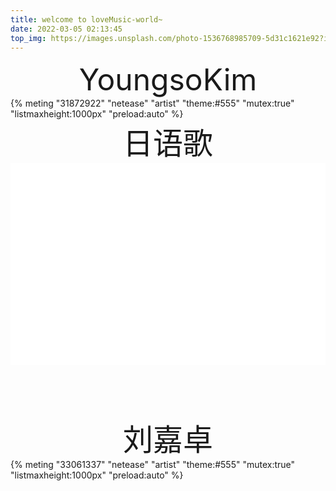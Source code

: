```yaml
---
title: welcome to loveMusic-world~
date: 2022-03-05 02:13:45
top_img: https://images.unsplash.com/photo-1536768985709-5d31c1621e92?ixlib=rb-1.2.1&ixid=MnwxMjA3fDB8MHxwaG90by1wYWdlfHx8fGVufDB8fHx8&auto=format&fit=crop&w=2370&q=80
---
```

<link rel="stylesheet" href="https://cdn.jsdelivr.net/npm/aplayer@1.10/dist/APlayer.min.css"> 
<script src="https://cdn.jsdelivr.net/npm/aplayer@1.10/dist/APlayer.min.js"></script> 
<script src="https://cdn.jsdelivr.net/npm/meting@1.2/dist/Meting.min.js"></script>
<div align='center' ><font size='40'>YoungsoKim</font></div>
{% meting "31872922" "netease" "artist" "theme:#555" "mutex:true" "listmaxheight:1000px" "preload:auto" %}
<div align='center' ><font size='40'>日语歌</font></div>
<div style="position: relative; width: 100%; height: 0; padding-bottom: 80%;">
  <iframe src="//music.163.com/outchain/player?type=2&id=543793" scrolling="no" border="0" frameborder="no" framespacing="0" allowfullscreen="true" style="position: absolute; width: 100%; height: 20%; Left: 0; top: 0;" ></iframe>
  <iframe src="//music.163.com/outchain/player?type=2&id=18861460" scrolling="no" border="0" frameborder="no" framespacing="0" allowfullscreen="true" style="position: absolute; width: 100%; height: 20%; Left: 0; top: 20%;" ></iframe>
  <iframe src="//music.163.com/outchain/player?type=2&id=29829683" scrolling="no" border="0" frameborder="no" framespacing="0" allowfullscreen="true" style="position: absolute; width: 100%; height: 20%; Left: 0; top: 40%;" ></iframe>
  <iframe src="//music.163.com/outchain/player?type=2&id=440241194" scrolling="no" border="0" frameborder="no" framespacing="0" allowfullscreen="true" style="position: absolute; width: 100%; height: 20%; Left: 0; top: 60%;" ></iframe>
</div>
<div align='center' ><font size='40'>刘嘉卓</font></div>
{% meting "33061337" "netease" "artist" "theme:#555" "mutex:true" "listmaxheight:1000px" "preload:auto" %}



